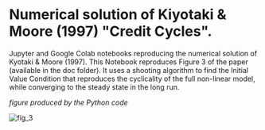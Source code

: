 # Numerical solution of Kiyotaki & Moore (1997) "Credit Cycles".

Jupyter and Google Colab notebooks reproducing the numerical solution of Kyotaki & Moore (1997). This Notebook reproduces Figure 3 of the paper (available in the doc folder). It uses a shooting algorithm to find the Initial Value Condition that reproduces the cyclicality of the full non-linear model, while converging to the steady state in the long run.

_figure produced by the Python code_

![fig_3](https://user-images.githubusercontent.com/8144874/210098196-97bbf9a4-8bc0-43af-97e0-dc034d1a4b0e.png)
